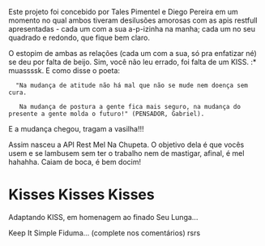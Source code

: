  Este projeto foi concebido por Tales Pimentel e Diego Pereira em um momento no qual ambos 
tiveram desilusões amorosas com as apis restfull apresentadas - cada um com a sua a-p-izinha na manha; 
cada um no seu quadrado e redondo, que fique bem claro.

  O estopim de ambas as relações (cada um com a sua, só pra enfatizar né) se deu por falta de 
  beijo. Sim, você não leu errado, foi falta de um KISS. :* muassssk.
  E como disse o poeta:
  
      "Na mudança de atitude não há mal que não se mude nem doença sem cura.
      
       Na mudança de postura a gente fica mais seguro, na mudança do presente a gente molda o futuro!" (PENSADOR, Gabriel).
  
  E a mudança chegou, tragam a vasilha!!!

  Assim nasceu a API Rest Mel Na Chupeta.
  O objetivo dela é que vocês usem e se lambusem sem ter o trabalho nem de mastigar, afinal, é mel hahahha.
  Caiam de boca, é bem docim!

  Kisses Kisses Kisses
========================
  Adaptando KISS, em homenagem ao finado Seu Lunga...
  
  Keep It Simple Fiduma... (complete nos comentários) rsrs
